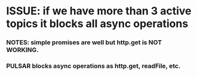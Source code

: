 # ISSUE: if we have more than 3 active topics it blocks all async operations
### NOTES: simple promises are well but http.get is NOT WORKING. 
### PULSAR blocks async operations as http.get, readFile, etc.
